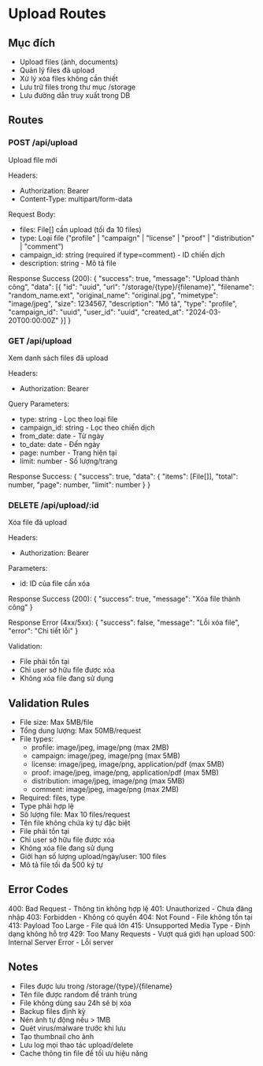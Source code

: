 # Upload Routes

## Mục đích
- Upload files (ảnh, documents) 
- Quản lý files đã upload
- Xử lý xóa files không cần thiết
- Lưu trữ files trong thư mục /storage
- Lưu đường dẫn truy xuất trong DB

## Routes

### POST /api/upload
Upload file mới

Headers:
- Authorization: Bearer <token>
- Content-Type: multipart/form-data

Request Body:
- files: File[] cần upload (tối đa 10 files)
- type: Loại file ("profile" | "campaign" | "license" | "proof" | "distribution" | "comment")
- campaign_id: string (required if type=comment) - ID chiến dịch
- description: string - Mô tả file

Response Success (200):
{
  "success": true,
  "message": "Upload thành công",
  "data": [{
    "id": "uuid", 
    "url": "/storage/{type}/{filename}",
    "filename": "random_name.ext",
    "original_name": "original.jpg",
    "mimetype": "image/jpeg",
    "size": 1234567,
    "description": "Mô tả",
    "type": "profile",
    "campaign_id": "uuid",
    "user_id": "uuid",
    "created_at": "2024-03-20T00:00:00Z"
  }]
}

### GET /api/upload
Xem danh sách files đã upload

Headers:
- Authorization: Bearer <token>

Query Parameters:
- type: string - Lọc theo loại file
- campaign_id: string - Lọc theo chiến dịch
- from_date: date - Từ ngày
- to_date: date - Đến ngày
- page: number - Trang hiện tại
- limit: number - Số lượng/trang

Response Success:
{
  "success": true,
  "data": {
    "items": [File[]],
    "total": number,
    "page": number,
    "limit": number
  }
}

### DELETE /api/upload/:id
Xóa file đã upload

Headers:
- Authorization: Bearer <token>

Parameters:
- id: ID của file cần xóa

Response Success (200):
{
  "success": true,
  "message": "Xóa file thành công"
}

Response Error (4xx/5xx):
{
  "success": false, 
  "message": "Lỗi xóa file",
  "error": "Chi tiết lỗi"
}

Validation:
- File phải tồn tại
- Chỉ user sở hữu file được xóa
- Không xóa file đang sử dụng

## Validation Rules
- File size: Max 5MB/file
- Tổng dung lượng: Max 50MB/request
- File types:
  + profile: image/jpeg, image/png (max 2MB)
  + campaign: image/jpeg, image/png (max 5MB)
  + license: image/jpeg, image/png, application/pdf (max 5MB)
  + proof: image/jpeg, image/png, application/pdf (max 5MB)
  + distribution: image/jpeg, image/png (max 5MB)
  + comment: image/jpeg, image/png (max 2MB)
- Required: files, type
- Type phải hợp lệ
- Số lượng file: Max 10 files/request
- Tên file không chứa ký tự đặc biệt
- File phải tồn tại
- Chỉ user sở hữu file được xóa
- Không xóa file đang sử dụng
- Giới hạn số lượng upload/ngày/user: 100 files
- Mô tả file tối đa 500 ký tự

## Error Codes
400: Bad Request - Thông tin không hợp lệ
401: Unauthorized - Chưa đăng nhập
403: Forbidden - Không có quyền
404: Not Found - File không tồn tại  
413: Payload Too Large - File quá lớn
415: Unsupported Media Type - Định dạng không hỗ trợ
429: Too Many Requests - Vượt quá giới hạn upload
500: Internal Server Error - Lỗi server

## Notes
- Files được lưu trong /storage/{type}/{filename}
- Tên file được random để tránh trùng
- File không dùng sau 24h sẽ bị xóa
- Backup files định kỳ
- Nén ảnh tự động nếu > 1MB
- Quét virus/malware trước khi lưu
- Tạo thumbnail cho ảnh
- Lưu log mọi thao tác upload/delete
- Cache thông tin file để tối ưu hiệu năng